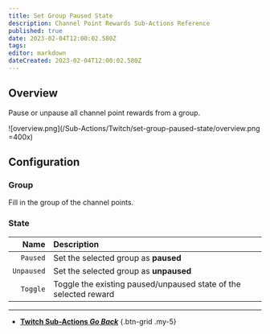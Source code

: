 ```yaml
---
title: Set Group Paused State
description: Channel Point Rewards Sub-Actions Reference
published: true
date: 2023-02-04T12:00:02.580Z
tags: 
editor: markdown
dateCreated: 2023-02-04T12:00:02.580Z
---
```


## Overview
Pause or unpause all channel point rewards from a group.

![overview.png](/Sub-Actions/Twitch/set-group-paused-state/overview.png =400x)

## Configuration
### Group
Fill in the group of the channel points.

### State
Name | Description
----:|:------------
`Paused` | Set the selected group as **paused**
`Unpaused` | Set the selected group as **unpaused**
`Toggle` | Toggle the existing paused/unpaused state of the selected reward

---

- [<i class="mdi mdi-chevron-left"></i>**Twitch Sub-Actions *Go Back***](/Sub-Actions/Twitch)
{.btn-grid .my-5}